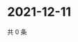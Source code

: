 # 2021-12-11

共 0 条

<!-- BEGIN WEIBO -->
<!-- 最后更新时间 Sat Dec 11 2021 00:23:06 GMT+0800 (China Standard Time) -->

<!-- END WEIBO -->
